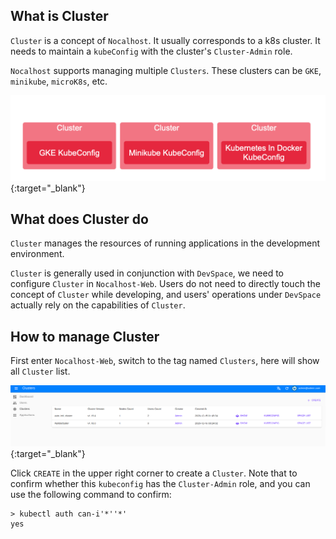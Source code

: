 ## What is Cluster

`Cluster` is a concept of `Nocalhost`. It usually corresponds to a k8s cluster. It needs to maintain a `kubeConfig` with the cluster's `Cluster-Admin` role.

`Nocalhost` supports managing multiple `Clusters`. These clusters can be `GKE`, `minikube`, `microK8s`, etc.

[ ![](../assets/images/concept/cluster.png) ](../assets/images/concept/cluster.png){:target="_blank"}



## What does Cluster do

`Cluster` manages the resources of running applications in the development environment.

`Cluster` is generally used in conjunction with `DevSpace`, we need to configure `Cluster` in `Nocalhost-Web`. Users do not need to directly touch the concept of `Cluster` while developing, and users' operations under `DevSpace` actually rely on the capabilities of `Cluster`.



## How to manage Cluster

First enter `Nocalhost-Web`, switch to the tag named `Clusters`, here will show all `Cluster` list.

[ ![](../assets/images/concept/cluster-list.png) ](../assets/images/concept/cluster-list.png){:target="_blank"}



Click `CREATE` in the upper right corner to create a `Cluster`. Note that to confirm whether this `kubeconfig` has the `Cluster-Admin` role, and you can use the following command to confirm:

```
> kubectl auth can-i'*''*'
yes
```

